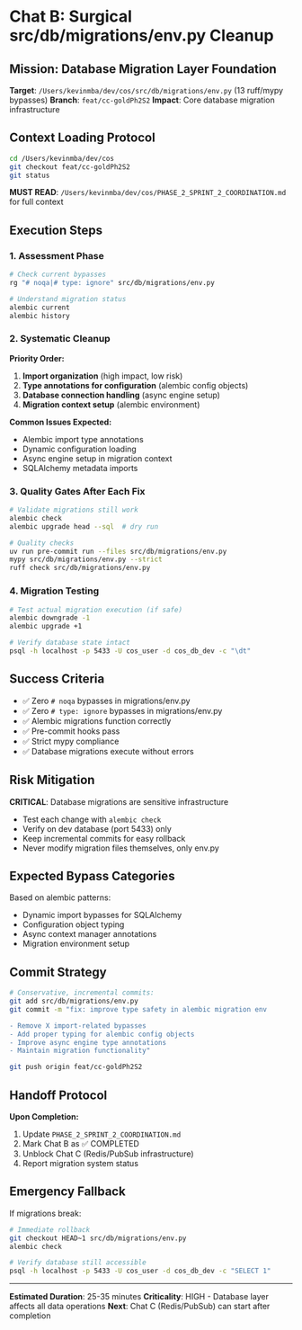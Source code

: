 # Chat B: Surgical src/db/migrations/env.py Cleanup

## Mission: Database Migration Layer Foundation
**Target**: `/Users/kevinmba/dev/cos/src/db/migrations/env.py` (13 ruff/mypy bypasses)
**Branch**: `feat/cc-goldPh2S2`
**Impact**: Core database migration infrastructure

## Context Loading Protocol
```bash
cd /Users/kevinmba/dev/cos
git checkout feat/cc-goldPh2S2
git status
```

**MUST READ**: `/Users/kevinmba/dev/cos/PHASE_2_SPRINT_2_COORDINATION.md` for full context

## Execution Steps

### 1. Assessment Phase
```bash
# Check current bypasses
rg "# noqa|# type: ignore" src/db/migrations/env.py

# Understand migration status
alembic current
alembic history
```

### 2. Systematic Cleanup
**Priority Order:**
1. **Import organization** (high impact, low risk)
2. **Type annotations for configuration** (alembic config objects)
3. **Database connection handling** (async engine setup)
4. **Migration context setup** (alembic environment)

**Common Issues Expected:**
- Alembic import type annotations
- Dynamic configuration loading
- Async engine setup in migration context
- SQLAlchemy metadata imports

### 3. Quality Gates After Each Fix
```bash
# Validate migrations still work
alembic check
alembic upgrade head --sql  # dry run

# Quality checks
uv run pre-commit run --files src/db/migrations/env.py
mypy src/db/migrations/env.py --strict
ruff check src/db/migrations/env.py
```

### 4. Migration Testing
```bash
# Test actual migration execution (if safe)
alembic downgrade -1
alembic upgrade +1

# Verify database state intact
psql -h localhost -p 5433 -U cos_user -d cos_db_dev -c "\dt"
```

## Success Criteria
- ✅ Zero `# noqa` bypasses in migrations/env.py
- ✅ Zero `# type: ignore` bypasses in migrations/env.py
- ✅ Alembic migrations function correctly
- ✅ Pre-commit hooks pass
- ✅ Strict mypy compliance
- ✅ Database migrations execute without errors

## Risk Mitigation
**CRITICAL**: Database migrations are sensitive infrastructure
- Test each change with `alembic check`
- Verify on dev database (port 5433) only
- Keep incremental commits for easy rollback
- Never modify migration files themselves, only env.py

## Expected Bypass Categories
Based on alembic patterns:
- Dynamic import bypasses for SQLAlchemy
- Configuration object typing
- Async context manager annotations
- Migration environment setup

## Commit Strategy
```bash
# Conservative, incremental commits:
git add src/db/migrations/env.py
git commit -m "fix: improve type safety in alembic migration env

- Remove X import-related bypasses
- Add proper typing for alembic config objects
- Improve async engine type annotations
- Maintain migration functionality"

git push origin feat/cc-goldPh2S2
```

## Handoff Protocol
**Upon Completion:**
1. Update `PHASE_2_SPRINT_2_COORDINATION.md`
2. Mark Chat B as ✅ COMPLETED
3. Unblock Chat C (Redis/PubSub infrastructure)
4. Report migration system status

## Emergency Fallback
If migrations break:
```bash
# Immediate rollback
git checkout HEAD~1 src/db/migrations/env.py
alembic check

# Verify database still accessible
psql -h localhost -p 5433 -U cos_user -d cos_db_dev -c "SELECT 1"
```

---
**Estimated Duration**: 25-35 minutes
**Criticality**: HIGH - Database layer affects all data operations
**Next**: Chat C (Redis/PubSub) can start after completion
